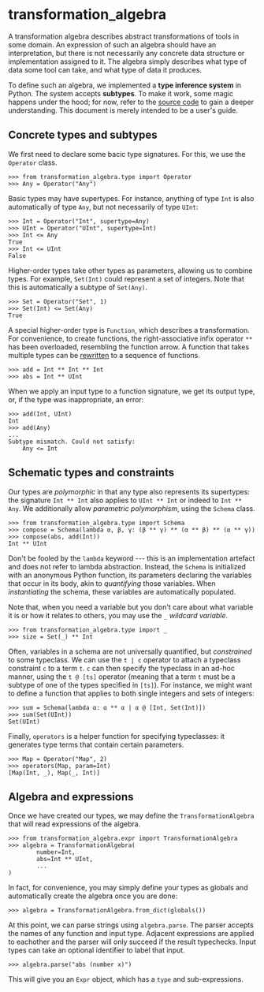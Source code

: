 # transformation_algebra

A transformation algebra describes abstract transformations of tools in some 
domain. An expression of such an algebra should have an interpretation, but 
there is not necessarily any concrete data structure or implementation 
assigned to it. The algebra simply describes what type of data some tool can 
take, and what type of data it produces.

To define such an algebra, we implemented a **type inference system** in 
Python. The system accepts **subtypes**. To make it work, some magic happens 
under the hood; for now, refer to the [source 
code](../quangis/transformation/type.py) to gain a deeper understanding. This 
document is merely intended to be a user's guide.


## Concrete types and subtypes

We first need to declare some bacic type signatures. For this, we use the 
`Operator` class. 

    >>> from transformation_algebra.type import Operator
    >>> Any = Operator("Any")

Basic types may have supertypes. For instance, anything of type `Int` is also 
automatically of type `Any`, but not necessarily of type `UInt`:

    >>> Int = Operator("Int", supertype=Any)
    >>> UInt = Operator("UInt", supertype=Int)
    >>> Int <= Any
    True
    >>> Int <= UInt
    False

Higher-order types take other types as parameters, allowing us to combine 
types. For example, `Set(Int)` could represent a set of integers. Note that 
this is automatically a subtype of `Set(Any)`.

    >>> Set = Operator("Set", 1)
    >>> Set(Int) <= Set(Any)
    True

A special higher-order type is `Function`, which describes a transformation. 
For convenience, to create functions, the right-associative infix operator 
`**` has been overloaded, resembling the function arrow. A function that takes 
multiple types can be [rewritten](https://en.wikipedia.org/wiki/Currying) to a 
sequence of functions.

    >>> add = Int ** Int ** Int
    >>> abs = Int ** UInt

When we apply an input type to a function signature, we get its output type, 
or, if the type was inappropriate, an error:

    >>> add(Int, UInt)
    Int
    >>> add(Any)
    ...
    Subtype mismatch. Could not satisfy:
        Any <= Int


## Schematic types and constraints

Our types are *polymorphic* in that any type also represents its supertypes: 
the signature `Int ** Int` also applies to `UInt ** Int` or indeed to `Int ** 
Any`. We additionally allow *parametric polymorphism*, using the `Schema` 
class.

    >>> from transformation_algebra.type import Schema
    >>> compose = Schema(lambda α, β, γ: (β ** γ) ** (α ** β) ** (α ** γ))
    >>> compose(abs, add(Int))
    Int ** UInt

Don't be fooled by the `lambda` keyword --- this is an implementation artefact 
and does not refer to lambda abstraction. Instead, the `Schema` is initialized 
with an anonymous Python function, its parameters declaring the variables that 
occur in its body, akin to *quantifying* those variables. When *instantiating* 
the schema, these variables are automatically populated.

Note that, when you need a variable but you don't care about what variable it 
is or how it relates to others, you may use the `_` *wildcard variable*.

    >>> from transformation_algebra.type import _
    >>> size = Set(_) ** Int

Often, variables in a schema are not universally quantified, but *constrained* 
to some typeclass. We can use the `t | c` operator to attach a typeclass 
constraint `c` to a term `t`. `c` can then specify the typeclass in an ad-hoc 
manner, using the `t @ [ts]` operator (meaning that a term `t` must be a 
subtype of one of the types specified in `[ts]`). For instance, we might want 
to define a function that applies to both single integers and sets of 
integers:

    >>> sum = Schema(lambda α: α ** α | α @ [Int, Set(Int)])
    >>> sum(Set(UInt))
    Set(UInt)

Finally, `operators` is a helper function for specifying typeclasses: it 
generates type terms that contain certain parameters.

    >>> Map = Operator("Map", 2)
    >>> operators(Map, param=Int)
    [Map(Int, _), Map(_, Int)]


## Algebra and expressions

Once we have created our types, we may define the `TransformationAlgebra` that 
will read expressions of the algebra.

    >>> from transformation_algebra.expr import TransformationAlgebra
    >>> algebra = TransformationAlgebra(
            number=Int,
            abs=Int ** UInt,
            ...
    )

In fact, for convenience, you may simply define your types as globals and 
automatically create the algebra once you are done:

    >>> algebra = TransformationAlgebra.from_dict(globals())

At this point, we can parse strings using `algebra.parse`. The parser accepts 
the names of any function and input type. Adjacent expressions are applied to 
eachother and the parser will only succeed if the result typechecks. Input 
types can take an optional identifier to label that input.

    >>> algebra.parse("abs (number x)")

This will give you an `Expr` object, which has a `type` and sub-expressions.

